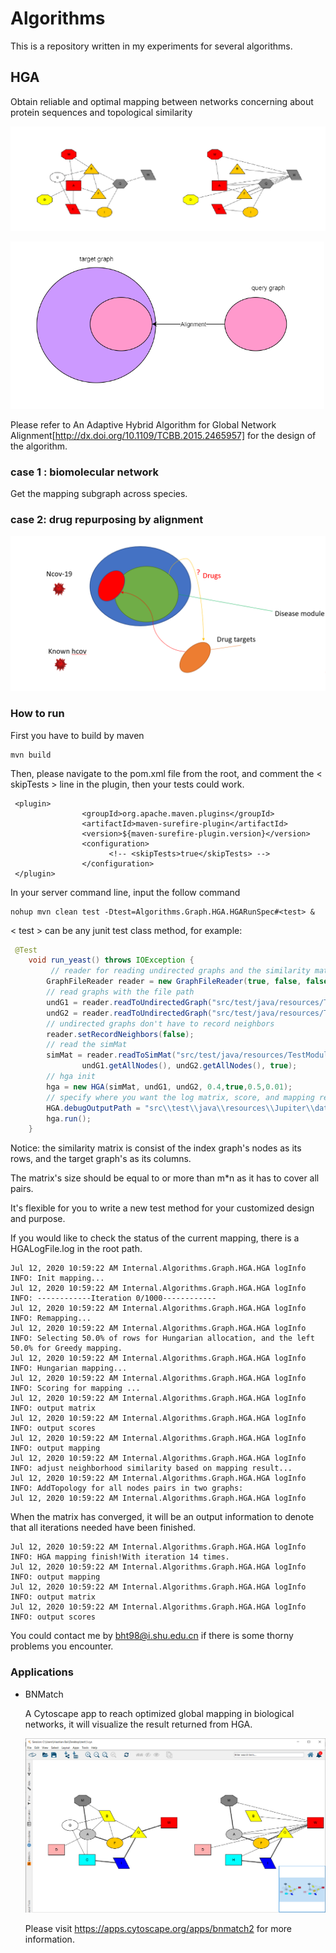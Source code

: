 # Algorithms

This is a repository written in my experiments for several algorithms.

## HGA

Obtain reliable and optimal mapping between networks concerning about protein sequences and topological similarity  

![test](README.assets/test2-1594604673886.png)

<img src="README.assets/image-20200608122144302.png" alt="image-20200608122144302" style="zoom: 67%;" />

Please refer to An Adaptive Hybrid Algorithm for Global Network Alignment[http://dx.doi.org/10.1109/TCBB.2015.2465957] for the design of the algorithm.

### case 1 : biomolecular network

Get the mapping subgraph across species. 

### case 2: drug repurposing by alignment

<img src="README.assets/image-20200608122510098.png" alt="image-20200608122510098" style="zoom: 50%;" />

### How to run 

First you have to build by maven

```
mvn build
```

Then, please navigate to the pom.xml file from the root, and comment the < skipTests > line in the plugin, then your tests could work.

```
 <plugin>
                <groupId>org.apache.maven.plugins</groupId>
                <artifactId>maven-surefire-plugin</artifactId>
                <version>${maven-surefire-plugin.version}</version>
                <configuration>
                      <!-- <skipTests>true</skipTests> -->
                </configuration>
 </plugin>

```

In your server command line, input the follow command

```
nohup mvn clean test -Dtest=Algorithms.Graph.HGA.HGARunSpec#<test> &
```

< test > can be any junit test class method, for example:

```java
 @Test
    void run_yeast() throws IOException {
         // reader for reading undirected graphs and the similarity matrix
        GraphFileReader reader = new GraphFileReader(true, false, false);
        // read graphs with the file path
        undG1 = reader.readToUndirectedGraph("src/test/java/resources/TestModule/HGATestData/Human-YeastSub38N/net-38n.txt", false);
        undG2 = reader.readToUndirectedGraph("src/test/java/resources/TestModule/HGATestData/Human-YeastSub38N/HumanNet.txt", false);
        // undirected graphs don't have to record neighbors
        reader.setRecordNeighbors(false);
        // read the simMat 
        simMat = reader.readToSimMat("src/test/java/resources/TestModule/HGATestData/Human-YeastSub38N/fasta/yeastHumanSimList_EvalueLessThan1e-10.txt",
                undG1.getAllNodes(), undG2.getAllNodes(), true);
        // hga init
        hga = new HGA(simMat, undG1, undG2, 0.4,true,0.5,0.01);
        // specify where you want the log matrix, score, and mapping result.
        HGA.debugOutputPath = "src\\test\\java\\resources\\Jupiter\\data\\";
        hga.run();
    }
```

Notice: the similarity matrix is consist of the index graph's nodes as its rows, and the target graph's as its columns.

The matrix's size should be equal to or more than m*n as it has to cover all pairs. 



It's flexible for you to write a new test method for your customized design and purpose.



If you would like to check the status of the current mapping, there is a HGALogFile.log in the root path.

```
Jul 12, 2020 10:59:22 AM Internal.Algorithms.Graph.HGA.HGA logInfo
INFO: Init mapping...
Jul 12, 2020 10:59:22 AM Internal.Algorithms.Graph.HGA.HGA logInfo
INFO: ------------Iteration 0/1000------------
Jul 12, 2020 10:59:22 AM Internal.Algorithms.Graph.HGA.HGA logInfo
INFO: Remapping...
Jul 12, 2020 10:59:22 AM Internal.Algorithms.Graph.HGA.HGA logInfo
INFO: Selecting 50.0% of rows for Hungarian allocation, and the left 50.0% for Greedy mapping.
Jul 12, 2020 10:59:22 AM Internal.Algorithms.Graph.HGA.HGA logInfo
INFO: Hungarian mapping...
Jul 12, 2020 10:59:22 AM Internal.Algorithms.Graph.HGA.HGA logInfo
INFO: Scoring for mapping ...
Jul 12, 2020 10:59:22 AM Internal.Algorithms.Graph.HGA.HGA logInfo
INFO: output matrix
Jul 12, 2020 10:59:22 AM Internal.Algorithms.Graph.HGA.HGA logInfo
INFO: output scores
Jul 12, 2020 10:59:22 AM Internal.Algorithms.Graph.HGA.HGA logInfo
INFO: output mapping
Jul 12, 2020 10:59:22 AM Internal.Algorithms.Graph.HGA.HGA logInfo
INFO: adjust neighborhood similarity based on mapping result...
Jul 12, 2020 10:59:22 AM Internal.Algorithms.Graph.HGA.HGA logInfo
INFO: AddTopology for all nodes pairs in two graphs:
Jul 12, 2020 10:59:22 AM Internal.Algorithms.Graph.HGA.HGA logInfo
```

When the matrix has converged, it will be an output information to denote that all iterations needed have been finished.

```
Jul 12, 2020 10:59:22 AM Internal.Algorithms.Graph.HGA.HGA logInfo
INFO: HGA mapping finish!With iteration 14 times.
Jul 12, 2020 10:59:22 AM Internal.Algorithms.Graph.HGA.HGA logInfo
INFO: output mapping
Jul 12, 2020 10:59:22 AM Internal.Algorithms.Graph.HGA.HGA logInfo
INFO: output matrix
Jul 12, 2020 10:59:22 AM Internal.Algorithms.Graph.HGA.HGA logInfo
INFO: output scores
```

You could contact me by bht98@i.shu.edu.cn  if there is some thorny problems you encounter.

### Applications

* BNMatch

  A Cytoscape app to reach optimized global mapping in biological networks, it will visualize the result returned from HGA.

  ![panel](README.assets/panel.png)

  Please visit https://apps.cytoscape.org/apps/bnmatch2 for more information.

